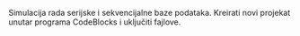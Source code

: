 Simulacija rada serijske i sekvencijalne baze podataka.
Kreirati novi projekat unutar programa CodeBlocks i uključiti fajlove.
